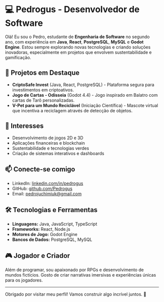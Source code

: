 # 💻 Pedrogus - Desenvolvedor de Software

Olá! Eu sou o Pedro, estudante de **Engenharia de Software** no segundo ano, com experiência em **Java**, **React**, **PostgreSQL**, **MySQL** e **Godot Engine**. Estou sempre explorando novas tecnologias e criando soluções inovadoras, especialmente em projetos que envolvem sustentabilidade e gamificação.

## 🚀 Projetos em Destaque

* **CriptoSafe Invest** (Java, React, PostgreSQL) - Plataforma segura para investimentos em criptoativos.
* **Jogo de Cartas - Odisseia** (Godot 4.4) - Jogo inspirado em Balatro com cartas de Tarô personalizadas.
* **V-Pet para um Mundo Reciclável** (Iniciação Científica) - Mascote virtual que incentiva a reciclagem através de detecção de objetos.

## 🌱 Interesses

* Desenvolvimento de jogos 2D e 3D
* Aplicações financeiras e blockchain
* Sustentabilidade e tecnologias verdes
* Criação de sistemas interativos e dashboards

## 📫 Conecte-se comigo

* LinkedIn: [linkedin.com/in/pedrogus](https://linkedin.com/in/pedrogus)
* GitHub: [github.com/Pedrogus](https://github.com/Pedrogus)
* Email: [pedrojuchimiuk@gmail.com](mailto:pedrojuchimiuk@gmail.com)

## 🛠️ Tecnologias e Ferramentas

* **Linguagens:** Java, JavaScript, TypeScript
* **Frameworks:** React, Node.js
* **Motores de Jogo:** Godot Engine
* **Bancos de Dados:** PostgreSQL, MySQL

## 🎮 Jogador e Criador

Além de programar, sou apaixonado por RPGs e desenvolvimento de mundos fictícios. Gosto de criar narrativas imersivas e experiências únicas para os jogadores.

---

Obrigado por visitar meu perfil! Vamos construir algo incrível juntos. 🚀

